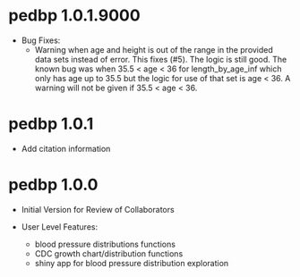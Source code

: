 # pedbp 1.0.1.9000

* Bug Fixes:
  - Warning when age and height is out of the range in the provided data sets
    instead of error.  This fixes (#5).  The logic is still good.  The known bug
    was when 35.5 < age < 36 for length_by_age_inf which only has age up to 35.5
    but the logic for use of that set is age < 36.  A warning will not be given
    if 35.5 < age < 36.


# pedbp 1.0.1

* Add citation information

# pedbp 1.0.0

* Initial Version for Review of Collaborators

* User Level Features:

  * blood pressure distributions functions
  * CDC growth chart/distribution functions
  * shiny app for blood pressure distribution exploration

